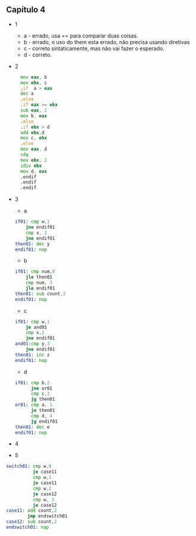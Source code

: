 ## Capítulo 4 ##

- 1
  - a - errado, usa == para comparar duas coisas.
  - b - errado, o uso do them esta errado, não precisa usando diretivas 
  - c - correto sintaticamente, mas não vai fazer o esperado.
  - d - correto.

- 2
  ```asm
    mov eax, b
    mov ebx, c
    .if  a > eax
    dec a
    .else
    .if eax >= ebx
    sub eax, 2
    mov b, eax
    .else 
    .if ebx > d
    add ebx,d
    mov c, ebx
    .else
    mov eax, d
    cdq
    mov ebx, 2
    idiv ebx
    mov d, eax
    .endif
    .endif
    .endif
    ```

- 3
  - a
  ```asm
  if01: cmp w,1
      jne endif01
      cmp x, 2
      jne endif01
  then01: dec y
  endif01: nop
  ```
  - b
  ```asm
  if01: cmp num,0
      jle then01
      cmp num, 3
      jle endif01
  then01: sub count,2
  endif01: nop
  ```

  - c
  ```asm
  if01: cmp w,1
      je and01
      cmp x,2
      jne endif01
  and01:cmp y,3
      jne endif01
  then01: inc z
  endif01: nop
  ```

  - d
  ```asm
  if01: cmp b,2
        jne or01
        cmp c,3
        jg then01
  or01: cmp a, 1
        je then01
        cmp d, 4
        jg endif01
  then01: dec e
  endif01: nop
  ``` 

- 4

- 5
```asm
switch01: cmp w,0
          je case11
          cmp w,1
          je case11
          cmp w,2
          je case12
          cmp w, 3
          je case12
case11: add count,2
        jmp endswitch01
case12: sub count,2
endswitch01: nop
```
